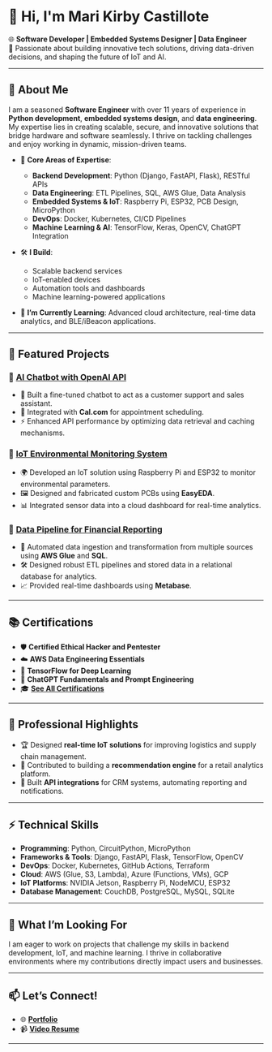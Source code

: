 # 👋 Hi, I'm **Mari Kirby Castillote**  
🌐 **Software Developer | Embedded Systems Designer | Data Engineer**  
🚀 Passionate about building innovative tech solutions, driving data-driven decisions, and shaping the future of IoT and AI.  

---

## 🚀 **About Me**  
I am a seasoned **Software Engineer** with over 11 years of experience in **Python development**, **embedded systems design**, and **data engineering**. My expertise lies in creating scalable, secure, and innovative solutions that bridge hardware and software seamlessly. I thrive on tackling challenges and enjoy working in dynamic, mission-driven teams.  

- 🌟 **Core Areas of Expertise**:  
  - **Backend Development**: Python (Django, FastAPI, Flask), RESTful APIs  
  - **Data Engineering**: ETL Pipelines, SQL, AWS Glue, Data Analysis  
  - **Embedded Systems & IoT**: Raspberry Pi, ESP32, PCB Design, MicroPython  
  - **DevOps**: Docker, Kubernetes, CI/CD Pipelines  
  - **Machine Learning & AI**: TensorFlow, Keras, OpenCV, ChatGPT Integration  

- 🛠️ **I Build**:  
  - Scalable backend services  
  - IoT-enabled devices  
  - Automation tools and dashboards  
  - Machine learning-powered applications  

- 🌱 **I’m Currently Learning**: Advanced cloud architecture, real-time data analytics, and BLE/iBeacon applications.  

---

## 📌 **Featured Projects**  

### 🔗 [**AI Chatbot with OpenAI API**](https://github.com/your-repo)  
- 🤖 Built a fine-tuned chatbot to act as a customer support and sales assistant.  
- 📅 Integrated with **Cal.com** for appointment scheduling.  
- ⚡ Enhanced API performance by optimizing data retrieval and caching mechanisms.  

### 🔗 [**IoT Environmental Monitoring System**](https://github.com/your-repo)  
- 🌍 Developed an IoT solution using Raspberry Pi and ESP32 to monitor environmental parameters.  
- 🖼️ Designed and fabricated custom PCBs using **EasyEDA**.  
- 📊 Integrated sensor data into a cloud dashboard for real-time analytics.  

### 🔗 [**Data Pipeline for Financial Reporting**](https://github.com/your-repo)  
- 🔄 Automated data ingestion and transformation from multiple sources using **AWS Glue** and **SQL**.  
- 🛠️ Designed robust ETL pipelines and stored data in a relational database for analytics.  
- 📈 Provided real-time dashboards using **Metabase**.  

---

## 📚 **Certifications**  
- 🛡️ **Certified Ethical Hacker and Pentester**  
- ☁️ **AWS Data Engineering Essentials**  
- 🧠 **TensorFlow for Deep Learning**  
- 💬 **ChatGPT Fundamentals and Prompt Engineering**  
- 🎓 [**See All Certifications**](https://drive.google.com/drive/folders/1c0s0EMGNcTKfuhNtCo_HtxS3MJvywnSh?usp=sharing)  

---

## 💼 **Professional Highlights**  
- 🏆 Designed **real-time IoT solutions** for improving logistics and supply chain management.  
- 🔧 Contributed to building a **recommendation engine** for a retail analytics platform.  
- 🌟 Built **API integrations** for CRM systems, automating reporting and notifications.  

---

## ⚡ **Technical Skills**  
- **Programming**: Python, CircuitPython, MicroPython  
- **Frameworks & Tools**: Django, FastAPI, Flask, TensorFlow, OpenCV  
- **DevOps**: Docker, Kubernetes, GitHub Actions, Terraform  
- **Cloud**: AWS (Glue, S3, Lambda), Azure (Functions, VMs), GCP  
- **IoT Platforms**: NVIDIA Jetson, Raspberry Pi, NodeMCU, ESP32  
- **Database Management**: CouchDB, PostgreSQL, MySQL, SQLite  

---

## 🎯 **What I’m Looking For**  
I am eager to work on projects that challenge my skills in backend development, IoT, and machine learning. I thrive in collaborative environments where my contributions directly impact users and businesses.  

---

## 📫 **Let’s Connect!**  
- 🌐 [**Portfolio**](https://mkcastillote.notion.site/Mari-Kirby-Castillote-0ed860d8facb463d865a856802b068ae)  
- 📹 [**Video Resume**](https://drive.google.com/file/d/1sbnPk5D5drwroI-SaSIuBM1L8EFh9xtq/view?usp=sharing)  

---
